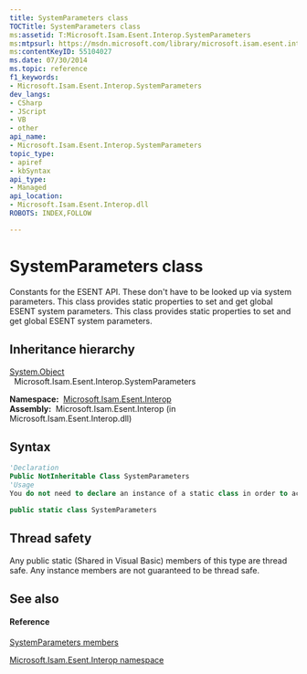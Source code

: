```yaml
---
title: SystemParameters class
TOCTitle: SystemParameters class
ms:assetid: T:Microsoft.Isam.Esent.Interop.SystemParameters
ms:mtpsurl: https://msdn.microsoft.com/library/microsoft.isam.esent.interop.systemparameters(v=EXCHG.10)
ms:contentKeyID: 55104027
ms.date: 07/30/2014
ms.topic: reference
f1_keywords:
- Microsoft.Isam.Esent.Interop.SystemParameters
dev_langs:
- CSharp
- JScript
- VB
- other
api_name: 
- Microsoft.Isam.Esent.Interop.SystemParameters
topic_type: 
- apiref
- kbSyntax
api_type: 
- Managed
api_location: 
- Microsoft.Isam.Esent.Interop.dll
ROBOTS: INDEX,FOLLOW

---
```


# SystemParameters class

Constants for the ESENT API. These don't have to be looked up via system parameters. This class provides static properties to set and get global ESENT system parameters. This class provides static properties to set and get global ESENT system parameters.

## Inheritance hierarchy

[System.Object](/dotnet/api/system.object)  
  Microsoft.Isam.Esent.Interop.SystemParameters  

**Namespace:**  [Microsoft.Isam.Esent.Interop](./microsoft.isam.esent.interop-namespace.md)  
**Assembly:**  Microsoft.Isam.Esent.Interop (in Microsoft.Isam.Esent.Interop.dll)

## Syntax

``` vb
'Declaration
Public NotInheritable Class SystemParameters
'Usage
You do not need to declare an instance of a static class in order to access its members.
```

``` csharp
public static class SystemParameters
```

## Thread safety

Any public static (Shared in Visual Basic) members of this type are thread safe. Any instance members are not guaranteed to be thread safe.

## See also

#### Reference

[SystemParameters members](./systemparameters-members.md)

[Microsoft.Isam.Esent.Interop namespace](./microsoft.isam.esent.interop-namespace.md)